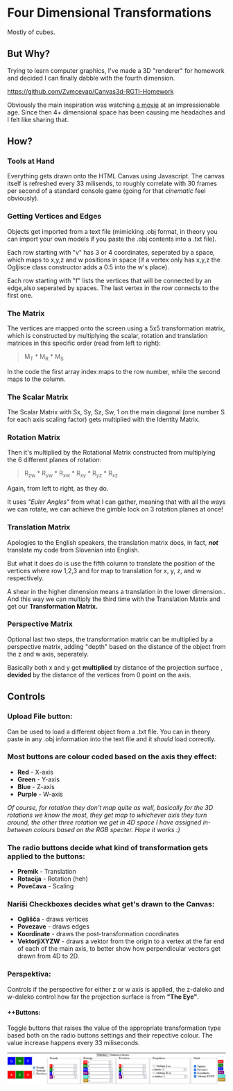 # Four Dimensional Transformations
Mostly of cubes.

## But Why?

Trying to learn computer graphics, I've made a 3D "renderer" for homework and decided I can finally dabble with the fourth dimension.

https://github.com/Zvmcevap/Canvas3d-RGTI-Homework

Obviously the main inspiration was watching [a movie](https://www.imdb.com/title/tt0285492/) at an impressionable age.
Since then 4+ dimensional space has been causing me headaches and I felt like sharing that.

## How?
### Tools at Hand
Everything gets drawn onto the HTML Canvas using Javascript. The canvas itself is refreshed every 33 milisends, to roughly correlate with 30 frames per second of a standard console game (going for that *cinematic* feel obviously).

### Getting Vertices and Edges
Objects get imported from a text file (mimicking .obj format, in theory you can import your own models if you paste the .obj contents into a .txt file).

Each row starting with "v" has 3 or 4 coordinates, seperated by a space, which maps to x,y,z and w positions in space (if a vertex only has x,y,z the Ogljisce class constructor adds a 0.5 into the w's place).

Each row starting with "f" lists the vertices that will be connected by an edge,also seperated by spaces. The last vertex in the row connects to the first one.

### The Matrix

The vertices are mapped onto the screen using a 5x5 transformation matrix, which is constructed by multiplying the scalar, rotation and translation matrices in this specific order (read from left to right):
>M<sub>T</sub> * M<sub>R</sub> * M<sub>S</sub>

In the code the first array index maps to the row number, while the second maps to the column.

### The Scalar Matrix
The Scalar Matrix with Sx, Sy, Sz, Sw, 1 on the main diagonal (one number S for each axis scaling factor) gets multiplied with the Identity Matrix.

### Rotation Matrix
Then it's multiplied by the Rotational Matrix constructed from multiplying the 6 different planes of rotation:
>R<sub>zw</sub> * R<sub>yw</sub> * R<sub>xw</sub> * R<sub>xy</sub> * R<sub>yz</sub> * R<sub>xz</sub> 

Again, from left to right, as they do.

It uses *"Euler Angles"* from what I can gather, meaning that with all the ways we can rotate, we can achieve the gimble lock on 3 rotation planes at once!

### Translation Matrix
Apologies to the English speakers, the translation matrix does, in fact, ***not*** translate my code from Slovenian into English.

But what it does do is use the fifth column to translate the position of the vertices where row 1,2,3 and for map to translation for x, y, z, and w respectively.

A shear in the higher dimension means a translation in the lower dimension.. And this way we can multiply the third time with the Translation Matrix and get our **Transformation Matrix.**

### Perspective Matrix
Optional last two steps, the transformation matrix can be multiplied by a perspective matrix, adding "depth" based on the distance of the object from the z and w axis, seperately.

Basically both x and y get **multiplied** by distance of the projection surface , **devided** by the distance of the vertices from 0 point on the axis.

## Controls
### Upload File button:
Can be used to load a different object from a .txt file. You can in theory paste in any .obj information into the text file and it *should* load correctly.

### Most buttons are colour coded based on the axis they effect:
- **Red** - X-axis
- **Green** - Y-axis
- **Blue** - Z-axis
- **Purple** - W-axis

*Of course, for rotation they don't map quite as well, basically for the 3D rotations we know the most, they get map to whichever axis they turn around, the other three rotation we get in 4D space I have assigned in-between colours based on the RGB specter. Hope it works :)*

### The radio buttons decide what kind of transformation gets applied to the buttons:
- **Premik** - Translation
- **Rotacija** - Rotation (heh)
- **Povečava** - Scaling

### Nariši Checkboxes decides what get's drawn to the Canvas:
- **Oglišča** - draws vertices
- **Povezave** - draws edges
- **Koordinate** - draws the post-transformation coordinates
- **VektorjiXYZW** - draws a vektor from the origin to a vertex at the far end of each of the main axis, to better show how perpendicular vectors get drawn from 4D to 2D.

### Perspektiva:

Controls if the perspective for either z or w axis is applied, the z-daleko and w-daleko control how far the projection surface is from **"The Eye"**.


#### ++Buttons:

Toggle buttons that raises the value of the appropriate transformation type based both on the radio buttons settings and their repective colour. The value increase happens every 33 miliseconds.


![alt text](https://github.com/Zvmcevap/CanvasExtraD/blob/master/Controls.png "Pic of the controls I hope")